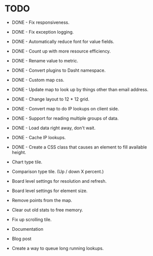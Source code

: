 # TODO

+ DONE - Fix responsiveness.
+ DONE - Fix exception logging.
+ DONE - Automatically reduce font for value fields.
+ DONE - Count up with more resource efficiency.
+ DONE - Rename value to metric.
+ DONE - Convert plugins to Dasht namespace.
+ DONE - Custom map css.
+ DONE - Update map to look up by things other than email address.
+ DONE - Change layout to 12 * 12 grid.
+ DONE - Convert map to do IP lookups on client side.
+ DONE - Support for reading multiple groups of data.
+ DONE - Load data right away, don't wait.
+ DONE - Cache IP lookups.
+ DONE - Create a CSS class that causes an element to fill available height.

+ Chart type tile.
+ Comparison type tile. (Up / down X percent.)
+ Board level settings for resolution and refresh.
+ Board level settings for element size.
+ Remove points from the map.
+ Clear out old stats to free memory.
+ Fix up scrolling tile.
+ Documentation
+ Blog post
+ Create a way to queue long running lookups.
